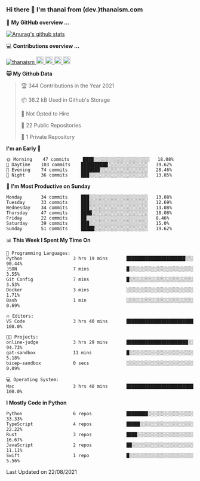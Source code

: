 ### Hi there 👋 I'm thanai from (dev.)thanaism.com

<!-- バッジ関連 -->
<!--
メイン：https://shields.io/category/social
GitHub view：https://github.com/antonkomarev/github-profile-views-counter
Qiita contributions：https://qiita.com/mikkame/items/f2c60d9caf8a8e38ec50
 -->

🍎 **My GitHub overview ...**

<!-- GitHubトロフィー -->
<!--
https://github.com/ryo-ma/github-profile-trophy
 -->

<!-- [![trophy](https://github-profile-trophy.vercel.app/?username=thanaism)](https://github.com/thanaism/thanaism) -->

<!-- GitHubステータス -->
<!--
https://github.com/anuraghazra/github-readme-stats
 -->

[![Anurag's github stats](https://github-readme-stats.vercel.app/api?username=thanaism&count_private=true&show_icons=true)](https://github.com/thanaism/thanaism)

<!-- [![ReadMe Card](https://github-readme-stats.vercel.app/api/pin/?username=thanaism&repo=thanaism)](https://github.com/thanaism/thanaism) -->

<!-- Skill icons -->
<!--
https://rahuldkjain.github.io/gh-profile-readme-generator/
 -->

💻 **Contributions overview ...**

<p align="left">

  <a href="https://github.com/thanaism/thanaism/">
    <img src="https://komarev.com/ghpvc/?username=thanaism" alt="thanaism" />
  </a>
  <a href="http://twitter.com/okinawa__noodle">
    <img height="20" src="https://img.shields.io/twitter/follow/okinawa__noodle?label=Twitter&logo=twitter&style=flat" />
  </a>
  <a href="https://github.com/thanaism">
    <img height="20" src="https://img.shields.io/github/followers/thanaism?label=follow&logo=github&style=flat" />
  </a>
  <!-- <a href="https://www.reddit.com/user/thanaism">
    <img height="20" src="https://img.shields.io/reddit/user-karma/combined/thanaism?label=Reddit&logo=reddit&style=flat" />
  </a>
  <a href="https://stackoverflow.com/users/5720201/thanaism">
    <img height="20" src="https://img.shields.io/stackexchange/stackoverflow/r/5720201?label=StackOverflow&logo=stack-overflow&style=flat" /> -->
  </a>
  <a href="http://qiita.com/thanai">
    <img height="20" src="https://qiita-badge.apiapi.app/s/thanai/posts.svg" />
  </a>
  <//qiita.com/thanai">
    <img height="20" src="https://qiita-badge.apiapi.app/s/thanai/contributions.svg" />
  </a>
</p>

<!--START_SECTION:waka-->
**🐱 My Github Data** 

> 🏆 344 Contributions in the Year 2021
 > 
> 📦 36.2 kB Used in Github's Storage 
 > 
> 🚫 Not Opted to Hire
 > 
> 📜 22 Public Repositories 
 > 
> 🔑 1 Private Repository 
 > 
**I'm an Early 🐤** 

```text
🌞 Morning    47 commits     ████░░░░░░░░░░░░░░░░░░░░░   18.08% 
🌆 Daytime    103 commits    ██████████░░░░░░░░░░░░░░░   39.62% 
🌃 Evening    74 commits     ███████░░░░░░░░░░░░░░░░░░   28.46% 
🌙 Night      36 commits     ███░░░░░░░░░░░░░░░░░░░░░░   13.85%

```
📅 **I'm Most Productive on Sunday** 

```text
Monday       34 commits     ███░░░░░░░░░░░░░░░░░░░░░░   13.08% 
Tuesday      33 commits     ███░░░░░░░░░░░░░░░░░░░░░░   12.69% 
Wednesday    34 commits     ███░░░░░░░░░░░░░░░░░░░░░░   13.08% 
Thursday     47 commits     ████░░░░░░░░░░░░░░░░░░░░░   18.08% 
Friday       22 commits     ██░░░░░░░░░░░░░░░░░░░░░░░   8.46% 
Saturday     39 commits     ███░░░░░░░░░░░░░░░░░░░░░░   15.0% 
Sunday       51 commits     █████░░░░░░░░░░░░░░░░░░░░   19.62%

```


📊 **This Week I Spent My Time On** 

```text
💬 Programming Languages: 
Python                   3 hrs 19 mins       ██████████████████████░░░   90.44% 
JSON                     7 mins              █░░░░░░░░░░░░░░░░░░░░░░░░   3.55% 
Git Config               7 mins              █░░░░░░░░░░░░░░░░░░░░░░░░   3.53% 
Docker                   3 mins              ░░░░░░░░░░░░░░░░░░░░░░░░░   1.71% 
Bash                     1 min               ░░░░░░░░░░░░░░░░░░░░░░░░░   0.69%

🔥 Editors: 
VS Code                  3 hrs 40 mins       █████████████████████████   100.0%

🐱‍💻 Projects: 
online-judge             3 hrs 29 mins       ███████████████████████░░   94.73% 
gat-sandbox              11 mins             █░░░░░░░░░░░░░░░░░░░░░░░░   5.18% 
bicep-sandbox            0 secs              ░░░░░░░░░░░░░░░░░░░░░░░░░   0.09%

💻 Operating System: 
Mac                      3 hrs 40 mins       █████████████████████████   100.0%

```

**I Mostly Code in Python** 

```text
Python                   6 repos             ████████░░░░░░░░░░░░░░░░░   33.33% 
TypeScript               4 repos             █████░░░░░░░░░░░░░░░░░░░░   22.22% 
Rust                     3 repos             ████░░░░░░░░░░░░░░░░░░░░░   16.67% 
JavaScript               2 repos             ██░░░░░░░░░░░░░░░░░░░░░░░   11.11% 
Swift                    1 repo              █░░░░░░░░░░░░░░░░░░░░░░░░   5.56%

```



 Last Updated on 22/08/2021
<!--END_SECTION:waka-->
